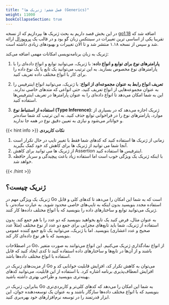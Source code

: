 ```yaml
---
title: "فصل ششم: ژنریک ها (Generics)"
weight: 11000
bookCollapseSection: true
---
```


در این بخش قصد داریم به بحث ژنریک ها بپردازیم که از نسخه [go1.18](https://go.dev/blog/go1.18) اضافه شد که تقریبا یکی از اساسی ترین تغییرات در سینتکس زبان گو بود و در قالب یک [پروپوزال](https://go.googlesource.com/proposal/+/HEAD/design/43651-type-parameters.md) ارائه شد و سپس از نسخه ۱.۱۸ منتشر شد و تا الان تغییرات و بهبودهای زیادی داشته است.

ژنریک به زبان برنامه‌نویسی امکانات مهمی اضافه می‌کند:

1. **پارامترهای نوع برای توابع و انواع داده**: با ژنریک، می‌توانید توابع و انواع داده‌ای را با پارامترهای نوع مخصوص بسازید. به این ترتیب می‌توانید یک تابع یا یک نوع داده را برای کار با انواع مختلف داده تعریف کنید.

2. **تعریف انواع رابط به عنوان مجموعه‌ای از انواع**: با ژنریک، می‌توانید انواع اینترفیس را به عنوان مجموعه‌هایی از انواع تعریف کنید، حتی انواعی که متدهای خاصی ندارند. این به شما امکان می‌دهد تا انواع داده‌ای را به عنوان پارامترها در تعریف اینترفیس‌ها استفاده کنید.

3. **استفاده از استنباط نوع (Type Inference)**: ژنریک اجازه می‌دهد که در بسیاری از موارد، پارامترهای نوع را در فراخوانی توابع حذف کنید. به این ترتیب کد شما ساده‌تر و خواناتر می‌شود و نیازی به تعیین دقیق نوع در همه جا ندارید.


{{< hint info >}}
**نکات کاربردی**
1. زمانی از ژنریک ها استفاده کنید که کدهای شما فقط با تغییر تایپ در حال تکرار است آنجا شما می توانید از ژنریک ها برای کاهش کد خود کمک بگیرید.
2. از ژنریک ها می توانید برای کاهش Assertion اینترفیس ها استفاده کنید.
3. با اینکه ژنریک یک ویژگی خوب است اما استفاده زیاد باعث پیچیدگی و سربار حافظه خواهد شد.


{{< /hint >}}

## ژنریک چیست؟

ژنریک یک ویژگی مهم در Go است که به شما این امکان را می‌دهد تا کدهای کلی و قابل استفاده مجدد بنویسید بدون اینکه به تایپ‌های خاصی محدود شوید. به عبارت ساده‌تر، با ژنریک می‌توانید توابع و ساختارهای داده را بنویسید که با انواع مختلف داده‌ها کار کنند.

به عنوان مثال، فرض کنید یک تابع بخواهید بنویسید که دو عدد را با هم جمع کند. بدون استفاده از ژنریک، شما باید تابع‌های مجزایی برای جمع دو عدد از نوع مختلف (مثلاً عدد صحیح و عدد اعشاری) بنویسید. اما با ژنریک، می‌توانید یک تابع جمع کننده عمومی بنویسید که با هر نوع داده‌ای کار کند.

در اصطلاحات Go، از انواع نمادگذاری ژنریک می‌کنیم. این انواع می‌توانند به صورت متغیر باشند و از آن‌ها در تابع‌ها و ساختارهای داده استفاده کنید تا کدی ایجاد کنید که قابل استفاده با انواع مختلف داده‌ها باشد.

از مزیت‌های ژنریک در Go می‌توان به کاهش تکرار کد، افزایش قابلیت خوانایی کد و افزایش انعطاف‌پذیری برنامه اشاره کرد. با استفاده از این قابلیت، می‌توانید کدهای بهینه‌تری بنویسید و طراحی بهتری داشته باشید.

بنابراین، ژنریک در Go به شما این امکان را می‌دهد که کدهای کلی‌تر و کاربردی‌تری بنویسید که با انواع مختلف داده‌ها سازگار باشند و به عنوان یک توسعه‌دهنده جوان، این ابزار قدرتمند را در توسعه نرم‌افزار‌های خود بهره‌بری کنید.

